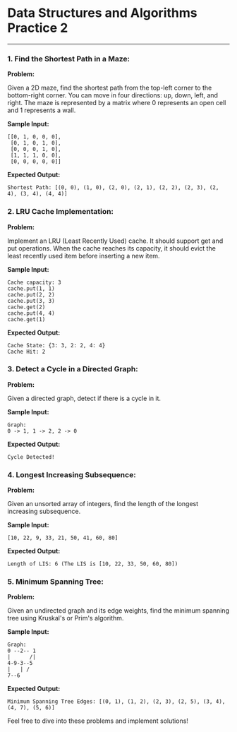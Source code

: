 # Data Structures and Algorithms Practice 2 
---
### 1. **Find the Shortest Path in a Maze:**

**Problem:**

Given a 2D maze, find the shortest path from the top-left corner to the bottom-right corner. You can move in four directions: up, down, left, and right. The maze is represented by a matrix where 0 represents an open cell and 1 represents a wall.

**Sample Input:**

```
[[0, 1, 0, 0, 0],
 [0, 1, 0, 1, 0],
 [0, 0, 0, 1, 0],
 [1, 1, 1, 0, 0],
 [0, 0, 0, 0, 0]]
```

**Expected Output:**

```
Shortest Path: [(0, 0), (1, 0), (2, 0), (2, 1), (2, 2), (2, 3), (2, 4), (3, 4), (4, 4)]
```

### 2. **LRU Cache Implementation:**

**Problem:**

Implement an LRU (Least Recently Used) cache. It should support get and put operations. When the cache reaches its capacity, it should evict the least recently used item before inserting a new item.

**Sample Input:**

```
Cache capacity: 3
cache.put(1, 1)
cache.put(2, 2)
cache.put(3, 3)
cache.get(2)
cache.put(4, 4)
cache.get(1)
```

**Expected Output:**

```
Cache State: {3: 3, 2: 2, 4: 4}
Cache Hit: 2
```

### 3. **Detect a Cycle in a Directed Graph:**

**Problem:**

Given a directed graph, detect if there is a cycle in it.

**Sample Input:**

```
Graph:
0 -> 1, 1 -> 2, 2 -> 0
```

**Expected Output:**

```
Cycle Detected!
```

### 4. **Longest Increasing Subsequence:**

**Problem:**

Given an unsorted array of integers, find the length of the longest increasing subsequence.

**Sample Input:**

```
[10, 22, 9, 33, 21, 50, 41, 60, 80]
```

**Expected Output:**

```
Length of LIS: 6 (The LIS is [10, 22, 33, 50, 60, 80])
```

### 5. **Minimum Spanning Tree:**

**Problem:**

Given an undirected graph and its edge weights, find the minimum spanning tree using Kruskal's or Prim's algorithm.

**Sample Input:**

```
Graph:
0 --2-- 1
|      /|
4-9-3--5
|   | /
7--6
```

**Expected Output:**

```
Minimum Spanning Tree Edges: [(0, 1), (1, 2), (2, 3), (2, 5), (3, 4), (4, 7), (5, 6)]
```

Feel free to dive into these problems and implement solutions!
